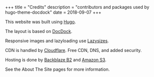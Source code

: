 +++
title = "Credits"
description = "contributors and packages used by hugo-theme-docdock"
date = 2018-09-07
+++

This website was built using [Hugo](https://github.com/gohugoio/hugo). 

The layout is based on [DocDock](https://github.com/vjeantet/hugo-theme-docdock).

Responsive images and lazyloading use [Lazysizes](https://github.com/aFarkas/lazysizes).

CDN is handled by [Cloudflare](https://www.cloudflare.com/). Free CDN, DNS, and added security.

Hosting is done by [Backblaze B2](https://www.backblaze.com/b2/cloud-storage.html) and [Amazon S3](https://aws.amazon.com/s3/).

See the About The Site pages for more information.

